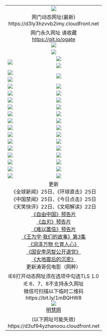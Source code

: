 ﻿<table>
  <tr></tr>
  <tr><td colspan=2 align=center><img src="https://d3ly3hzvvb2imy.cloudfront.net/Up/oGate.jpg" /></td></tr>
  <tr><td colspan=2 align=center>网门动态网址(最新)
<br>https://d3ly3hzvvb2imy.cloudfront.net
    </td>
  </tr>
  <tr>
    <td colspan=2 align=center>网门永久网址 请收藏<br/><a href="https://git.io/ogate" target="_blank">https://git.io/ogate</a><br/><a href="https://d3ly3hzvvb2imy.cloudfront.net/Up/0WMGDL2.png" target="_blank"><img src="https://d3ly3hzvvb2imy.cloudfront.net/Up/0WMGD2.png"/></a></td>
  </tr>
  <tr>
    <td colspan=2 align=center><a href="https://d3ly3hzvvb2imy.cloudfront.net/ogUP.aspx?name=0oGate.apk" target="_blank"><img src="https://d3ly3hzvvb2imy.cloudfront.net/Up/0WMAZ.jpg" /></a></td>
  </tr>
  <tr>
    <td rowspan=2><a href="https://d3ly3hzvvb2imy.cloudfront.net/ogUP.aspx?name=WJ.mp4&count=480P:1" target="_blank"><img src="https://d3ly3hzvvb2imy.cloudfront.net/Up/WJ.jpg" /></a></td>
    <td><a href="https://d3ly3hzvvb2imy.cloudfront.net/ogUP.aspx?name=11DKC.mp4&count=2:4,1:16" target="_blank"><img src="https://d3ly3hzvvb2imy.cloudfront.net/Up/11DKC.jpg" /></a></td> 
  </tr>
  <tr>
    <td><a href="https://d3ly3hzvvb2imy.cloudfront.net/ogUP.aspx?name=LRSH.mp4&count=W:13,2:10" target="_blank"><img src="https://d3ly3hzvvb2imy.cloudfront.net/Up/LRSH.jpg" /></a></td>
  </tr>
  <tr>
    <td><a href="https://d3ly3hzvvb2imy.cloudfront.net/ogUP.aspx?name=JQR.mp4&count=2" target="_blank"><img src="https://d3ly3hzvvb2imy.cloudfront.net/Up/JQR.jpg" /></a></td>   
    <td rowspan=2><a href="https://d3ly3hzvvb2imy.cloudfront.net/ogUP.aspx?name=JP.mp4&count=9" target="_blank"><img src="https://d3ly3hzvvb2imy.cloudfront.net/Up/JP.jpg" /></td>
  </tr>
  <tr>
    <td><div><a href="https://d3ly3hzvvb2imy.cloudfront.net/ogUP.aspx?name=LRWS.mp4&count=7B:7,6B:44,5A:10,5B:35,4A:14,4B:19,3A:10,3B:26,2A:16,2B:21,1A:23,1B:29&current=7B:7" target="_blank"><img src="https://d3ly3hzvvb2imy.cloudfront.net/Up/LRWS.jpg" /></a></td>
  </tr>
  <tr>
    <td><a href="https://d3ly3hzvvb2imy.cloudfront.net/ogUP.aspx?name=SSZJ.mp4&count=SP:6,480P:8" target="_blank"><img src="https://d3ly3hzvvb2imy.cloudfront.net/Up/SSZJ.jpg" /></a></td>
    <td><a href="https://d3ly3hzvvb2imy.cloudfront.net/ogUP.aspx?name=WH.mp4" target="_blank"><img src="https://d3ly3hzvvb2imy.cloudfront.net/Up/WH.jpg" /></a></td>
  </tr>
  <tr>
    <td><a href="https://d3ly3hzvvb2imy.cloudfront.net/ogUP.aspx?name=ZY.mp4&count=2015:16" target="_blank"><img src="https://d3ly3hzvvb2imy.cloudfront.net/Up/ZY.jpg" /></a</td>
    <td><a href="https://d3ly3hzvvb2imy.cloudfront.net/ogUP.aspx?name=XTFY.mp4&count=B:2,A:24" target="_blank"><img src="https://d3ly3hzvvb2imy.cloudfront.net/Up/XTFY.jpg" /></a></td>
  </tr>
  <tr>
    <td><a href="https://d3ly3hzvvb2imy.cloudfront.net/ogUP.aspx?name=1LYF.mp4&count=2" target="_blank"><img src="https://d3ly3hzvvb2imy.cloudfront.net/Up/1LYF0.jpg" /></a></td>
    <td><a href="https://d3ly3hzvvb2imy.cloudfront.net/ogUP.aspx?name=1ZGC.mp4&count=6" target="_blank"><img src="https://d3ly3hzvvb2imy.cloudfront.net/Up/1ZGC0.jpg" /></a></td>
  </tr>
  <tr>
    <td><a href="https://d3ly3hzvvb2imy.cloudfront.net/ogUP.aspx?name=1ZKM.mp4&count=3&current=3" target="_blank"><img src="https://d3ly3hzvvb2imy.cloudfront.net/Up/1ZKM0.jpg" /></a></td>  
    <td><a href="https://d3ly3hzvvb2imy.cloudfront.net/ogUP.aspx?name=1WWY.mp4&count=6&current=6" target="_blank"><img src="https://d3ly3hzvvb2imy.cloudfront.net/Up/1WWY0.jpg" /></a></td>
  </tr>
  <tr>
    <td><a href="https://d3ly3hzvvb2imy.cloudfront.net/ogUP.aspx?name=10JGY.mp4&count=3" target="_blank"><img src="https://d3ly3hzvvb2imy.cloudfront.net/Up/10JGY0.jpg" /></a></td>
    <td><a href="https://d3ly3hzvvb2imy.cloudfront.net/ogUP.aspx?name=10CYS.mp4&count=2" target="_blank"><img src="https://d3ly3hzvvb2imy.cloudfront.net/Up/10CYS0.jpg" /></a></td>
  </tr>
  <tr>
    <td><a href="https://d3ly3hzvvb2imy.cloudfront.net/ogUP.aspx?name=4SQQ.mp4&count=201602:18,201601:21&current=201602:18" target="_blank"><img src="https://d3ly3hzvvb2imy.cloudfront.net/Up/4SQQ0.jpg"/></a></td>
    <td><a href="https://d3ly3hzvvb2imy.cloudfront.net/ogUP.aspx?name=4SHQ.mp4&count=201602:23,201601:28&current=201602:23" target="_blank"><img src="https://d3ly3hzvvb2imy.cloudfront.net/Up/4SHQ0.jpg"/></a></td>
  </tr>
  <tr>
    <td><a href="https://d3ly3hzvvb2imy.cloudfront.net/ogUP.aspx?name=4SZG.mp4&count=201602:18,201601:23&current=201602:18" target="_blank"><img src="https://d3ly3hzvvb2imy.cloudfront.net/Up/4SZG0.jpg"/></a></td>
    <td><a href="https://d3ly3hzvvb2imy.cloudfront.net/ogUP.aspx?name=4SDJ.mp4&count=201602A:21,201602B:6,201601A:48,201601B:6&current=201602A:21" target="_blank"><img src="https://d3ly3hzvvb2imy.cloudfront.net/Up/4SDJ0.jpg"/></a></td>
  </tr>
  <tr>
    <td><a href="https://d3ly3hzvvb2imy.cloudfront.net/ogUP.aspx?name=4CTX.mp4&count=201602:3,201601:4&current=201602:3" target="_blank"><img src="https://d3ly3hzvvb2imy.cloudfront.net/Up/4CTX0.jpg"/></a></td>
    <td><a href="https://d3ly3hzvvb2imy.cloudfront.net/ogUP.aspx?name=4CWZ.mp4&count=201602:3,201601:4&current=201602:3" target="_blank"><img src="https://d3ly3hzvvb2imy.cloudfront.net/Up/4CWZ0.jpg"/></a></td>
  </tr>
  <tr>
    <td><a href="https://d3ly3hzvvb2imy.cloudfront.net/onUP.aspx?name=https://dwsfx5awq5vcc.cloudfront.net/" target="_blank"><img src="https://d3ly3hzvvb2imy.cloudfront.net/Up/0DTW.jpg"/></a></td>
    <td><a href="https://d3ly3hzvvb2imy.cloudfront.net/onUP.aspx?name=https://d240ns8up8earz.cloudfront.net/acenter/" target="_blank"><img src="https://d3ly3hzvvb2imy.cloudfront.net/Up/0TDW.jpg" /></a></td>
  </tr>
  <tr>
    <td><a href="https://d3ly3hzvvb2imy.cloudfront.net/onUP.aspx?name=https://d4508d6vomz2p.cloudfront.net/gb/nsc413.htm" target="_blank"><img src="https://d3ly3hzvvb2imy.cloudfront.net/Up/0DJY.jpg" /></a></td>
    <td><a href="https://d3ly3hzvvb2imy.cloudfront.net/onUP.aspx?name=https://d3bxwq7vzudb5l.cloudfront.net/xtr/gb/prog204.html" target="_blank"><img src="https://d3ly3hzvvb2imy.cloudfront.net/Up/0XTR.jpg" /></a></td>
  </tr>
  <tr>
    <td><a href="https://d3ly3hzvvb2imy.cloudfront.net/onUP.aspx?name=https://d3aj00iefsmfgc.cloudfront.net/" target="_blank"><img src="https://d3ly3hzvvb2imy.cloudfront.net/Up/0MHW.jpg" /></a></td>
    <td><a href="https://d3ly3hzvvb2imy.cloudfront.net/onUP.aspx?name=https://d1lcj91uv80klr.cloudfront.net/" target="_blank"><img src="https://d3ly3hzvvb2imy.cloudfront.net/Up/0ZJW.jpg" /></a></td>
  </tr>
  <tr>
    <td><a href="https://d3ly3hzvvb2imy.cloudfront.net/ogUP.aspx?name=0FG.zip" target="_blank"><img src="https://d3ly3hzvvb2imy.cloudfront.net/Up/0FG.jpg" /></a></td>
    <td><a href="https://d3ly3hzvvb2imy.cloudfront.net/ogUP.aspx?name=0FGA.apk" target="_blank"><img src="https://d3ly3hzvvb2imy.cloudfront.net/Up/0FGA.jpg" /></a></td>
  </tr>
  <tr>
    <td><a href="https://d3ly3hzvvb2imy.cloudfront.net/ogUP.aspx?name=0U.zip" target="_blank"><img src="https://d3ly3hzvvb2imy.cloudfront.net/Up/0U.jpg" /></a></td>
    <td><a href="https://d3ly3hzvvb2imy.cloudfront.net/ogUP.aspx?name=0UA.apk" target="_blank"><img src="https://d3ly3hzvvb2imy.cloudfront.net/Up/0UA.jpg" /></a></td>
  </tr>
  <tr>
    <td><a href="https://d3ly3hzvvb2imy.cloudfront.net/ogUP.aspx?name=0iPPOTV.zip" target="_blank"><img src="https://d3ly3hzvvb2imy.cloudfront.net/Up/0iPPOTV.jpg" /></a></td>
    <td><a href="https://d3ly3hzvvb2imy.cloudfront.net/ogUP.aspx?name=0iNTD.apk" target="_blank"><img src="https://d3ly3hzvvb2imy.cloudfront.net/Up/0iNTD.jpg" /></a></td>
  </tr>
  <tr>
    <td colspan=2 align=center>更新<br>
      《全球新闻》25日、《环球直击》25日<br>
      《中国禁闻》25日、《今日点击》25日<br>
      《天笑快评》22日、《文昭解读》22日<br>
      <a href="https://d3ly3hzvvb2imy.cloudfront.net/ogUP.aspx?name=11ZYZG0.mp4" target="_blank">《自由中国》预告片</a><br>
      <a href="https://d3ly3hzvvb2imy.cloudfront.net/ogUP.aspx?name=11XR.mp4" target="_blank">《血刃》预告片</a><br>
      <a href="https://d3ly3hzvvb2imy.cloudfront.net/ogUP.aspx?name=11NYZX.mp4&count=2" target="_blank">《难以置信》预告片</a><br>
      <a href="https://d3ly3hzvvb2imy.cloudfront.net/ogUP.aspx?name=1WWY.mp4&count=6&current=6" target="_blank">《王为宇·我们的故事》第3集</a><br>
      <a href="https://d3ly3hzvvb2imy.cloudfront.net/ogUP.aspx?name=LZWW.mp4" target="_blank">《润泽万物 化育人心》</a><br>
      <a href="https://d3ly3hzvvb2imy.cloudfront.net/ogUP.aspx?name=4LFZ.mp4" target="_blank">《国安李凤智公开退党》</a><br>
      <a href="https://d3ly3hzvvb2imy.cloudfront.net/ogUP.aspx?name=4DDZHDCS.mp4" target="_blank">《大地震后的沉思》</a><br>
      更新涛哥侃电影（网粹）<br>      
    </td>
  </tr>
  <tr>
    <td colspan=2 align=center>IE6打开动态网址须在选项中勾选TLS 1.0<br/>IE 6、7、8不支持永久网址<br/>
      微信可扫描以下临时二维码<br/>https://bit.ly/1mBQHW8<br/><a href="https://d3ly3hzvvb2imy.cloudfront.net/Up/0WMGDL3.png" target="_blank"><img src="https://d3ly3hzvvb2imy.cloudfront.net/Up/0WMGD3.png"/></a><br>
      <a href="https://d3ly3hzvvb2imy.cloudfront.net/onUP.aspx?name=https://www.minghui.org/" target="_blank">明慧网</a></td>
  </tr>
  <tr>
    <td colspan=2 align=center>(以下网址可能失效)
<br>https://d3uf94yzhanoou.cloudfront.net
    </td>
  </tr>
</table>
